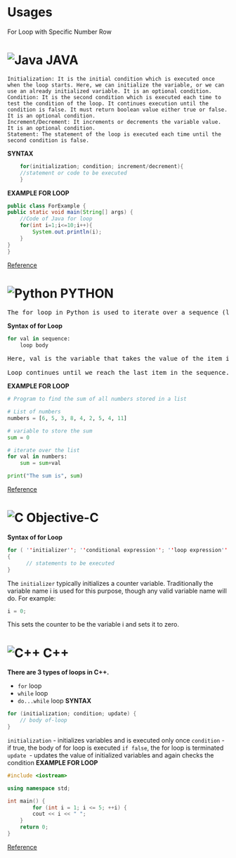 # Usages

For Loop with Specific Number Row

# ![Java](https://img.shields.io/badge/java-%23ED8B00.svg?style=for-the-badge&logo=java&logoColor=white) JAVA


    Initialization: It is the initial condition which is executed once when the loop starts. Here, we can initialize the variable, or we can use an already initialized variable. It is an optional condition.
    Condition: It is the second condition which is executed each time to test the condition of the loop. It continues execution until the condition is false. It must return boolean value either true or false. It is an optional condition.
    Increment/Decrement: It increments or decrements the variable value. It is an optional condition.
    Statement: The statement of the loop is executed each time until the second condition is false.
<b> SYNTAX </b>
```java
    for(initialization; condition; increment/decrement){    
    //statement or code to be executed    
    }    
```

<b> EXAMPLE FOR LOOP </b>
```java
public class ForExample {  
public static void main(String[] args) {  
    //Code of Java for loop  
    for(int i=1;i<=10;i++){  
        System.out.println(i);  
    }  
}  
}  
```
<a href="https://www.javatpoint.com/java-for-loop">Reference</a>

# ![Python](https://img.shields.io/badge/python-3670A0?style=for-the-badge&logo=python&logoColor=ffdd54) PYTHON
<pre>The for loop in Python is used to iterate over a sequence (list, tuple, string) or other iterable objects. Iterating over a sequence is called traversal.</pre>
<b> Syntax of for Loop </b>

```python
for val in sequence:
    loop body
```

<pre>Here, val is the variable that takes the value of the item inside the sequence on each iteration.

Loop continues until we reach the last item in the sequence. The body of for loop is separated from the rest of the code using indentation.</pre>

<b> EXAMPLE FOR LOOP </b>
```python
# Program to find the sum of all numbers stored in a list

# List of numbers
numbers = [6, 5, 3, 8, 4, 2, 5, 4, 11]

# variable to store the sum
sum = 0

# iterate over the list
for val in numbers:
    sum = sum+val

print("The sum is", sum)
```
<a href="https://www.programiz.com/python-programming/for-loop">Reference</a>

# ![C](https://img.shields.io/badge/c-%2300599C.svg?style=for-the-badge&logo=c&logoColor=white) Objective-C 
<b> Syntax of for Loop </b>
```c
for ( ''initializer''; ''conditional expression''; ''loop expression'' )
{
      // statements to be executed
}
```
<prev>The `initializer` typically initializes a counter variable. Traditionally the variable name i is used for this purpose, though any valid variable name will do. For example:</prev>

```c
i = 0;
```
<prev>This sets the counter to be the variable i and sets it to zero.</prev>

# ![C++](https://img.shields.io/badge/c++-%2300599C.svg?style=for-the-badge&logo=c%2B%2B&logoColor=white) C++

<b>There are 3 types of loops in C++.</b>
  * `for` loop
  *  `while` loop
  *  `do...while` loop
<b> SYNTAX </b>
```c++
for (initialization; condition; update) {
    // body of-loop 
}
```

   <prev> `initialization` - initializes variables and is executed only once
    `condition` - if true, the body of for loop is executed
    `if false`, the for loop is terminated
    `update `- updates the value of initialized variables and again checks the condition </prev>
<b> EXAMPLE FOR LOOP </b>
```c++
#include <iostream>

using namespace std;

int main() {
        for (int i = 1; i <= 5; ++i) {
        cout << i << " ";
    }
    return 0;
}
```
<a href="https://www.programiz.com/cpp-programming/for-loop">Reference</a>
